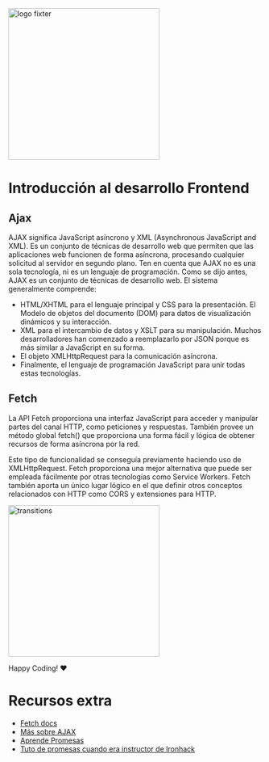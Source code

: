 <img alt="logo fixter" width="300" src="https://fixter.camp/static/media/geek_completo.7e1e87a7.png" />

# Introducción al desarrollo Frontend

## Ajax

AJAX significa JavaScript asíncrono y XML (Asynchronous JavaScript and XML). Es un conjunto de técnicas de desarrollo web que permiten que las aplicaciones web funcionen de forma asíncrona, procesando cualquier solicitud al servidor en segundo plano.
Ten en cuenta que AJAX no es una sola tecnología, ni es un lenguaje de programación. Como se dijo antes, AJAX es un conjunto de técnicas de desarrollo web. El sistema generalmente comprende:

* HTML/XHTML para el lenguaje principal y CSS para la presentación.
El Modelo de objetos del documento (DOM) para datos de visualización dinámicos y su interacción.
* XML para el intercambio de datos y XSLT para su manipulación. Muchos desarrolladores han comenzado a reemplazarlo por JSON porque es más similar a JavaScript en su forma.
* El objeto XMLHttpRequest para la comunicación asíncrona.
* Finalmente, el lenguaje de programación JavaScript para unir todas estas tecnologías.

## Fetch
La API Fetch proporciona una interfaz JavaScript para acceder y manipular partes del canal HTTP, como peticiones y respuestas. También provee un método global fetch() que proporciona una forma fácil y lógica de obtener recursos de forma asíncrona por la red.

Este tipo de funcionalidad se conseguía previamente haciendo uso de XMLHttpRequest. Fetch proporciona una mejor alternativa que puede ser empleada fácilmente por otras tecnologías como Service Workers. Fetch también aporta un único lugar lógico en el que definir otros conceptos relacionados con HTTP como CORS y extensiones para HTTP.

<img width="300px" src="https://i.ytimg.com/vi/V_acKBZ1ZPU/maxresdefault.jpg" alt="transitions">

Happy Coding!  ❤

# Recursos extra
* [Fetch docs](https://developer.mozilla.org/es/docs/Web/API/Fetch_API/Utilizando_Fetch)
* [Más sobre AJAX](https://developer.mozilla.org/es/docs/Web/Guide/AJAX)
* [Aprende Promesas](https://developer.mozilla.org/es/docs/Web/JavaScript/Guide/Usar_promesas)
* [Tuto de promesas cuando era instructor de Ironhack](http://blog.fixter.org/learn-es6-promise-and-es7-async-await/)
